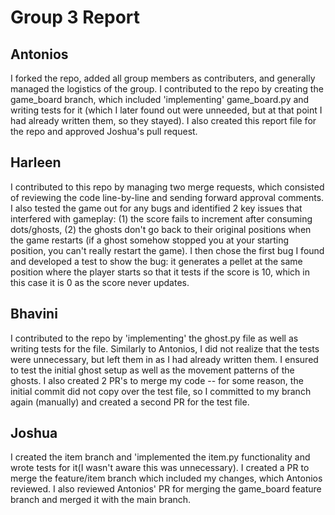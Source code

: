 # Group 3 Report

## Antonios
I forked the repo, added all group members as contributers, and generally managed the logistics of the group. I contributed to the repo by creating the game_board branch, which included 'implementing' game_board.py and writing tests for it (which I later found out were unneeded, but at that point I had already written them, so they stayed). I also created this report file for the repo and approved Joshua's pull request.

## Harleen
I contributed to this repo by managing two merge requests, which consisted of reviewing the code line-by-line and sending forward approval comments. I also tested the game out for any bugs and identified 2 key issues that interfered with gameplay: (1) the score fails to increment after consuming dots/ghosts, (2) the ghosts don't go back to their original positions when the game restarts (if a ghost somehow stopped you at your starting position, you can't really restart the game). I then chose the first bug I found and developed a test to show the bug: it generates a pellet at the same position where the player starts so that it tests if the score is 10, which in this case it is 0 as the score never updates.

## Bhavini
I contributed to the repo by 'implementing' the ghost.py file as well as writing tests for the file. Similarly to Antonios, I did not realize that the tests were unnecessary, but left them in as I had already written them. I ensured to test the initial ghost setup as well as the movement patterns of the ghosts. I also created 2 PR's to merge my code -- for some reason, the initial commit did not copy over the test file, so I committed to my branch again (manually) and created a second PR for the test file.

## Joshua
I created the item branch and 'implemented the item.py functionality and wrote tests for it(I wasn't aware this was unnecessary). I created a PR to merge the feature/item branch which included my changes, which Antonios reviewed. I also reviewed Antonios' PR for merging the game_board feature branch and merged it with the main branch. 
